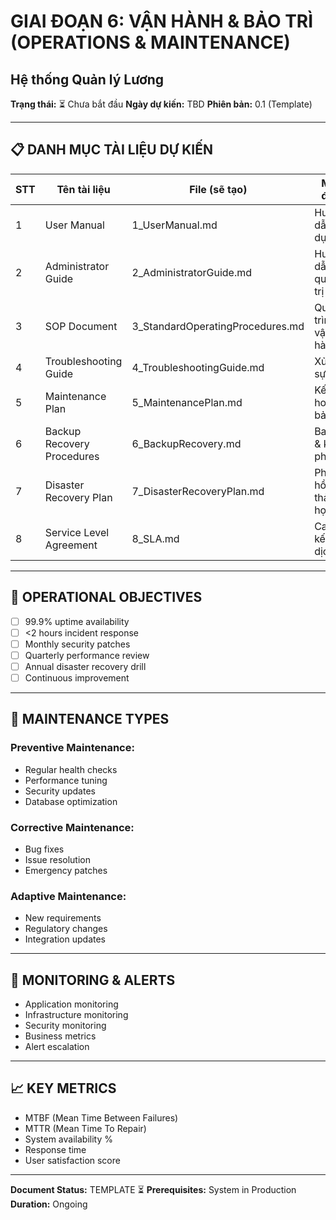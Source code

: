 # GIAI ĐOẠN 6: VẬN HÀNH & BẢO TRÌ (OPERATIONS & MAINTENANCE)
## Hệ thống Quản lý Lương

**Trạng thái:** ⏳ Chưa bắt đầu
**Ngày dự kiến:** TBD
**Phiên bản:** 0.1 (Template)

---

## 📋 DANH MỤC TÀI LIỆU DỰ KIẾN

| STT | Tên tài liệu | File (sẽ tạo) | Mục đích |
|-----|-------------|---------------|-----------|
| 1 | User Manual | 1_UserManual.md | Hướng dẫn sử dụng |
| 2 | Administrator Guide | 2_AdministratorGuide.md | Hướng dẫn quản trị |
| 3 | SOP Document | 3_StandardOperatingProcedures.md | Quy trình vận hành |
| 4 | Troubleshooting Guide | 4_TroubleshootingGuide.md | Xử lý sự cố |
| 5 | Maintenance Plan | 5_MaintenancePlan.md | Kế hoạch bảo trì |
| 6 | Backup Recovery Procedures | 6_BackupRecovery.md | Backup & khôi phục |
| 7 | Disaster Recovery Plan | 7_DisasterRecoveryPlan.md | Phục hồi thảm họa |
| 8 | Service Level Agreement | 8_SLA.md | Cam kết dịch vụ |

---

## 🎯 OPERATIONAL OBJECTIVES

- [ ] 99.9% uptime availability
- [ ] <2 hours incident response
- [ ] Monthly security patches
- [ ] Quarterly performance review
- [ ] Annual disaster recovery drill
- [ ] Continuous improvement

---

## 🔧 MAINTENANCE TYPES

### Preventive Maintenance:
- Regular health checks
- Performance tuning
- Security updates
- Database optimization

### Corrective Maintenance:
- Bug fixes
- Issue resolution
- Emergency patches

### Adaptive Maintenance:
- New requirements
- Regulatory changes
- Integration updates

---

## 📡 MONITORING & ALERTS

- Application monitoring
- Infrastructure monitoring
- Security monitoring
- Business metrics
- Alert escalation

---

## 📈 KEY METRICS

- MTBF (Mean Time Between Failures)
- MTTR (Mean Time To Repair)
- System availability %
- Response time
- User satisfaction score

---

**Document Status:** TEMPLATE ⏳
**Prerequisites:** System in Production
**Duration:** Ongoing